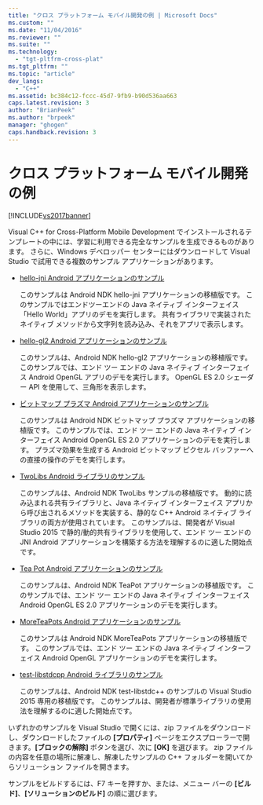 ```yaml
---
title: "クロス プラットフォーム モバイル開発の例 | Microsoft Docs"
ms.custom: ""
ms.date: "11/04/2016"
ms.reviewer: ""
ms.suite: ""
ms.technology: 
  - "tgt-pltfrm-cross-plat"
ms.tgt_pltfrm: ""
ms.topic: "article"
dev_langs: 
  - "C++"
ms.assetid: bc384c12-fccc-45d7-9fb9-b90d536aa663
caps.latest.revision: 3
author: "BrianPeek"
ms.author: "brpeek"
manager: "ghogen"
caps.handback.revision: 3
---
```

# クロス プラットフォーム モバイル開発の例
[!INCLUDE[vs2017banner](../code-quality/includes/vs2017banner.md)]

Visual C\+\+ for Cross\-Platform Mobile Development でインストールされるテンプレートの中には、学習に利用できる完全なサンプルを生成できるものがあります。 さらに、Windows デベロッパー センターにはダウンロードして Visual Studio で試用できる複数のサンプル アプリケーションがあります。  
  
-   [hello\-jni Android アプリケーションのサンプル](https://code.msdn.microsoft.com/hello-jni-Android-790ab73d)  
  
     このサンプルは Android NDK hello\-jni アプリケーションの移植版です。 このサンプルではエンドツーエンドの Java ネイティブ インターフェイス「Hello World」アプリのデモを実行します。 共有ライブラリで実装されたネイティブ メソッドから文字列を読み込み、それをアプリで表示します。  
  
-   [hello\-gl2 Android アプリケーションのサンプル](https://code.msdn.microsoft.com/hello-gl2-Android-3b61896c)  
  
     このサンプルは、Android NDK hello\-gl2 アプリケーションの移植版です。 このサンプルでは、エンド ツー エンドの Java ネイティブ インターフェイス Android OpenGL アプリのデモを実行します。 OpenGL ES 2.0 シェーダー API を使用して、三角形を表示します。  
  
-   [ビットマップ プラズマ Android アプリケーションのサンプル](https://code.msdn.microsoft.com/Bitmap-Plasma-Android-77ae296a)  
  
     このサンプルは Android NDK ビットマップ プラズマ アプリケーションの移植版です。 このサンプルでは、エンド ツー エンドの Java ネイティブ インターフェイス Android OpenGL ES 2.0 アプリケーションのデモを実行します。 プラズマ効果を生成する Android ビットマップ ピクセル バッファーへの直接の操作のデモを実行します。  
  
-   [TwoLibs Android ライブラリのサンプル](https://code.msdn.microsoft.com/TwoLibs-Android-Library-6396e5c4)  
  
     このサンプルは、Android NDK TwoLibs サンプルの移植版です。 動的に読み込まれる共有ライブラリと、Java ネイティブ インターフェイス アプリから呼び出されるメソッドを実装する、静的な C\+\+ Android ネイティブ ライブラリの両方が使用されています。 このサンプルは、開発者が Visual Studio 2015 で静的\/動的共有ライブラリを使用して、エンド ツー エンドの JNI Android アプリケーションを構築する方法を理解するのに適した開始点です。  
  
-   [Tea Pot Android アプリケーションのサンプル](https://code.msdn.microsoft.com/Tea-Pot-Android-Application-e7c05d73)  
  
     このサンプルは、Android NDK TeaPot アプリケーションの移植版です。 このサンプルでは、エンド ツー エンドの Java ネイティブ インターフェイス Android OpenGL ES 2.0 アプリケーションのデモを実行します。  
  
-   [MoreTeaPots Android アプリケーションのサンプル](https://code.msdn.microsoft.com/MoreTeaPots-Android-a9bd8549)  
  
     このサンプルは Android NDK MoreTeaPots アプリケーションの移植版です。 このサンプルでは、エンド ツー エンドの Java ネイティブ インターフェイス Android OpenGL アプリケーションのデモを実行します。  
  
-   [test\-libstdcpp Android ライブラリのサンプル](https://code.msdn.microsoft.com/test-libstdcpp-Android-00b548f5)  
  
     このサンプルは、Android NDK test\-libstdc\+\+ のサンプルの Visual Studio 2015 専用の移植版です。 このサンプルは、開発者が標準ライブラリの使用法を理解するのに適した開始点です。  
  
 いずれかのサンプルを Visual Studio で開くには、zip ファイルをダウンロードし、ダウンロードしたファイルの **\[プロパティ\]** ページをエクスプローラーで開きます。**\[ブロックの解除\]** ボタンを選び、次に **\[OK\]** を選びます。 zip ファイルの内容を任意の場所に解凍し、解凍したサンプルの C\+\+ フォルダーを開いてからソリューション ファイルを開きます。  
  
 サンプルをビルドするには、F7 キーを押すか、または、メニュー バーの **\[ビルド\]**、**\[ソリューションのビルド\]** の順に選びます。